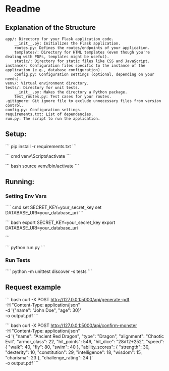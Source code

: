 # Readme

## Explanation of the Structure

    app/: Directory for your Flask application code.
        __init__.py: Initializes the Flask application.
        routes.py: Defines the routes/endpoints of your application.
        templates/: Directory for HTML templates (even though you're dealing with PDFs, templates might be useful).
        static/: Directory for static files like CSS and JavaScript.
    instance/: Configuration files specific to the instance of the application (e.g., database configuration).
        config.py: Configuration settings (optional, depending on your needs).
    venv/: Virtual environment directory.
    tests/: Directory for unit tests.
        __init__.py: Makes the directory a Python package.
        test_routes.py: Test cases for your routes.
    .gitignore: Git ignore file to exclude unnecessary files from version control.
    config.py: Configuration settings.
    requirements.txt: List of dependencies.
    run.py: The script to run the application.

## Setup:

´´´
pip install -r requirements.txt
´´´

´´´ cmd
venv\Scripts\activate
´´´

´´´ bash
source venv/bin/activate
´´´

## Running:

### Setting Env Vars

´´´´ cmd
set SECRET_KEY=your_secret_key
set DATABASE_URI=your_database_uri
´´´

´´´ bash
export SECRET_KEY=your_secret_key
export DATABASE_URI=your_database_uri

´´´

´´´
python run.py
´´´

### Run Tests

´´´´
python -m unittest discover -s tests
´´´

## Request example

´´´ bash
curl -X POST http://127.0.0.1:5000/api/generate-pdf \
-H "Content-Type: application/json" \
-d '{"name": "John Doe", "age": 30}' \
-o output.pdf
´´´

´´´ bash
curl -X POST http://127.0.0.1:5000/api/confirm-monster \
-H "Content-Type: application/json" \
-d '{
"name": "Ancient Red Dragon",
"type": "Dragon",
"alignment": "Chaotic Evil",
"armor_class": 22,
"hit_points": 546,
"hit_dice": "28d12+252",
"speed": {
"walk": 40,
"fly": 80,
"swim": 40
},
"ability_scores": {
"strength": 30,
"dexterity": 10,
"constitution": 29,
"intelligence": 18,
"wisdom": 15,
"charisma": 23
},
"challenge_rating": 24
}' \
-o output.pdf
´´´
